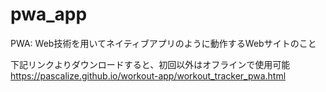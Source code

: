 # pwa_app

PWA: Web技術を用いてネイティブアプリのように動作するWebサイトのこと

下記リンクよりダウンロードすると、初回以外はオフラインで使用可能  
https://pascalize.github.io/workout-app/workout_tracker_pwa.html
